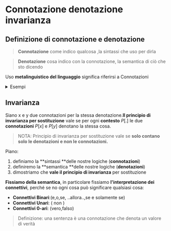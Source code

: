 # Connotazione denotazione invarianza

## Definizione di connotazione e denotazione

> **Connotazione** come indico qualcosa ,la sintassi che uso per dirla

> **Denotazione** cosa indico con la connotazione, la semantica di ciò che sto dicendo

Uso **metalinguistico del linguaggio** significa riferirsi a Connotazioni

<details>
<summary>
Esempi
</summary>

“Berlusconi”, “Il Presidente del Consiglio”, “Il Cavaliere”, “Il tesserato P2 1816”, “Papi Silvio”, “Il 3o italiano piu ricco” ` “Il principale esponente dello schieramento a me avverso”, **sono tutte connotazioni per la stessa denotazione**  

"cat" e "gatto" denotano la stessa cosa,
ma "cat è monosillabico" denota il vero ( è vero)
mentre "gatto è monosillabico" denota il falso ( è falso)
**monosillabico fa un uso meta-linguistico** ( si rifereisce ad una connotazione)
</details>

## Invarianza

Siano x e y due connotazioni per la stessa denotazione.**Il principio di invarianza per sostituzione** vale se per ogni **contesto** $P[.]$ le due **connotazioni** $P[x]$ e $P[y]$ denotano la stessa cosa.

> NOTA: Principio di invarianza per sostituzione vale se **solo contano solo le denotazioni e non le connotazioni.**


Piano:
1. definiamo la **sintassi **delle nostre logiche (**connotazioni**)
2. definiremo la **semantica **delle nostre logiche (**denotazioni**)
3. dimostriamo che **vale il principio di invarianza** per sostituzione

**Fissiamo della semantica**, in particolare fissiamo **l'interpretazione dei connettivi**, perché se no ogni cosa può significare qualsiasi cosa:  
- **Connettivi Binari**:(e,o,se, ..allora..,se e solamente se)
- **Connettivi Unari**: ( non )
- **Connettivi 0-ari**: (vero,falso)

> Definizione: una sentenza è una connotazione che denota un valore di verità 

